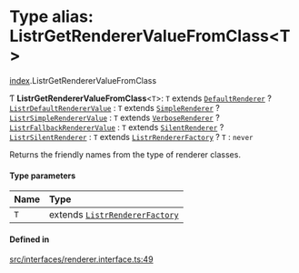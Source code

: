 # Type alias: ListrGetRendererValueFromClass<T\>

[index](../modules/index.md).ListrGetRendererValueFromClass

Ƭ **ListrGetRendererValueFromClass**<`T`\>: `T` extends [`DefaultRenderer`](../classes/renderer_default_renderer.DefaultRenderer.md) ? [`ListrDefaultRendererValue`](index.ListrDefaultRendererValue.md) : `T` extends [`SimpleRenderer`](../classes/renderer_simple_renderer.SimpleRenderer.md) ? [`ListrSimpleRendererValue`](index.ListrSimpleRendererValue.md) : `T` extends [`VerboseRenderer`](../classes/renderer_verbose_renderer.VerboseRenderer.md) ? [`ListrFallbackRendererValue`](index.ListrFallbackRendererValue.md) : `T` extends [`SilentRenderer`](../classes/renderer_silent_renderer.SilentRenderer.md) ? [`ListrSilentRenderer`](index.ListrSilentRenderer.md) : `T` extends [`ListrRendererFactory`](index.ListrRendererFactory.md) ? `T` : `never`

Returns the friendly names from the type of renderer classes.

#### Type parameters

| Name | Type |
| :------ | :------ |
| `T` | extends [`ListrRendererFactory`](index.ListrRendererFactory.md) |

#### Defined in

[src/interfaces/renderer.interface.ts:49](https://github.com/cenk1cenk2/listr2/blob/3146341/src/interfaces/renderer.interface.ts#L49)
